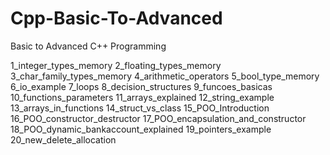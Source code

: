 # Cpp-Basic-To-Advanced
Basic to Advanced C++ Programming

1_integer_types_memory
2_floating_types_memory
3_char_family_types_memory
4_arithmetic_operators
5_bool_type_memory
6_io_example
7_loops
8_decision_structures
9_funcoes_basicas
10_functions_parameters
11_arrays_explained
12_string_example
13_arrays_in_functions
14_struct_vs_class
15_POO_Introduction
16_POO_constructor_destructor
17_POO_encapsulation_and_constructor
18_POO_dynamic_bankaccount_explained
19_pointers_example
20_new_delete_allocation
